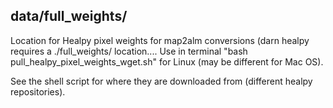 ## data/full_weights/
Location for Healpy pixel weights for map2alm conversions (darn healpy requires a ./full_weights/ location....
Use in terminal "bash pull\_healpy\_pixel\_weights\_wget.sh" for Linux (may be different for Mac OS).

See the shell script for where they are downloaded from (different healpy repositories).
